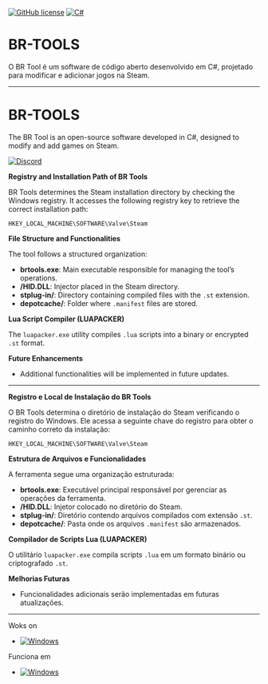 [![GitHub license](https://img.shields.io/github/license/Naereen/StrapDown.js.svg)](https://github.com/CmlLib/CmlLib.Core/blob/master/LICENSE)
[![C#](https://custom-icon-badges.demolab.com/badge/C%23-%23239120.svg?logo=cshrp&logoColor=white)](#)

# BR-TOOLS  

O BR Tool é um software de código aberto desenvolvido em C#, projetado para modificar e adicionar jogos na Steam.  

---

# BR-TOOLS  

The BR Tool is an open-source software developed in C#, designed to modify and add games on Steam.




[![Discord](https://img.shields.io/badge/Discord-%235865F2.svg?&logo=discord&logoColor=white)](https://discord.gg/w62NZ8WVsP)



**Registry and Installation Path of BR Tools**

BR Tools determines the Steam installation directory by checking the Windows registry. It accesses the following registry key to retrieve the correct installation path:

```
HKEY_LOCAL_MACHINE\SOFTWARE\Valve\Steam
```

**File Structure and Functionalities**

The tool follows a structured organization:

- **brtools.exe**: Main executable responsible for managing the tool’s operations.
- **/HID.DLL**: Injector placed in the Steam directory.
- **stplug-in/**: Directory containing compiled files with the `.st` extension.
- **depotcache/**: Folder where `.manifest` files are stored.

**Lua Script Compiler (LUAPACKER)**

The `luapacker.exe` utility compiles `.lua` scripts into a binary or encrypted `.st` format.

**Future Enhancements**

- Additional functionalities will be implemented in future updates.



---




**Registro e Local de Instalação do BR Tools**  

O BR Tools determina o diretório de instalação do Steam verificando o registro do Windows. Ele acessa a seguinte chave do registro para obter o caminho correto da instalação:  

```
HKEY_LOCAL_MACHINE\SOFTWARE\Valve\Steam
```

**Estrutura de Arquivos e Funcionalidades**  

A ferramenta segue uma organização estruturada:  

- **brtools.exe**: Executável principal responsável por gerenciar as operações da ferramenta.  
- **/HID.DLL**: Injetor colocado no diretório do Steam.  
- **stplug-in/**: Diretório contendo arquivos compilados com extensão `.st`.  
- **depotcache/**: Pasta onde os arquivos `.manifest` são armazenados.  

**Compilador de Scripts Lua (LUAPACKER)**  

O utilitário `luapacker.exe` compila scripts `.lua` em um formato binário ou criptografado `.st`.  

**Melhorias Futuras**  

- Funcionalidades adicionais serão implementadas em futuras atualizações.  

---







Woks on

- [![Windows](https://custom-icon-badges.demolab.com/badge/Windows-0078D6?logo=windows11&logoColor=white)](#)

Funciona em 

- [![Windows](https://custom-icon-badges.demolab.com/badge/Windows-0078D6?logo=windows11&logoColor=white)](#)
